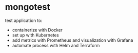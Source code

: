 # mongotest

test application to:

- containerize with Docker
- set up with Kubernetes
- add metrics with Prometheus and visualization with Grafana
- automate process with Helm and Terraform